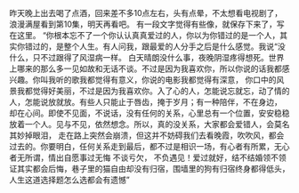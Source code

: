 
  昨天晚上出去喝了点酒，回来差不多10点左右，头有点晕，不太想看电视剧了，浪漫满屋看到第10集，明天再看吧。
  有一段文字觉得有些像，就保存下来了，写在这里。
  “你根本忘不了一个你认认真真爱过的人，你以为你错过的是一个人，其实你错过的，是整个人生。有人问我，跟最爱的人分手之后是什么感觉。我说“没什么，只不过跟得了风湿病一样。
  白天晴朗没什么事，夜晚阴湿疼得想死。世界上哪来的那么多一见如故和无话不谈。不过是因为我喜欢你，所以你说的话我都感兴趣。你叫我听的歌我都觉得有意义，你说的电影我都觉得有深意，
  你口中的风景我都觉得好美丽，不过是因为我喜欢你。入了心的人，怎能说忘就忘，动了情的人，怎能说放就放。有些人只能止于唇齿，掩于岁月；有一种陪伴，不在身边，
  却在心间。即使不见面，不说话，没有任何的关系，心里总有一个位置，安安稳稳放着一个人。见与不见，依然想念。所以，真的没关系，大家都会爱错人，会莫名其妙掉眼泪，
  走在路上突然会崩溃，但这并不妨碍我们去看晚霞，吹吹风，都会过去的。你要明白，任何关系走到最后，都不过是相识一场，有心者有所累，无心者无所谓，情出自愿事过无悔 不谈亏欠，
  不负遇见！爱过就好，结不结婚领不领证其实都会后悔，巷子里的猫自由却没有归宿，围墙里的狗有归宿终身都得低头，人生这道选择题怎么选都会有遗憾”
